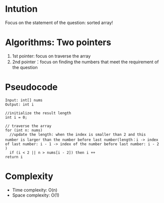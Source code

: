 # Intution
Focus on the statement of the question: sorted array!
# Algorithms: Two pointers
1. 1st pointer: focus on traverse the array
2. 2nd pointer：focus on finding the numbers that meet the requirement of the question
# Pseudocode
```
Input: int[] nums
Output: int i

//initialize the result length
int i = 0;

// traverse the array
for (int n: nums)
  //update the length: when the index is smaller than 2 and this number is larger than the number before last number(length：i -> index of last number: i - 1 -> index of the number before last number: i - 2 )
  if (i < 2 || n > nums[i - 2]) then i ++
return i
```

# Complexity
- Time complexity: O(n)
- Space complexity: O(1)
